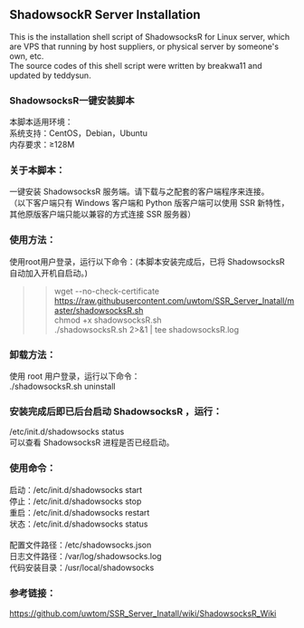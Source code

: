 ## ShadowsockR Server Installation
This is the installation shell script of ShadowsocksR for Linux server, which are VPS that running by host suppliers, or physical server by someone's own, etc. <br>
The source codes of this shell script were written by breakwa11 and updated by teddysun.

### ShadowsocksR一键安装脚本
本脚本适用环境：<br>
系统支持：CentOS，Debian，Ubuntu <br>
内存要求：≥128M

### 关于本脚本：
一键安装 ShadowsocksR 服务端。请下载与之配套的客户端程序来连接。<br>
（以下客户端只有 Windows 客户端和 Python 版客户端可以使用 SSR 新特性，其他原版客户端只能以兼容的方式连接 SSR 服务器）

### 使用方法：
使用root用户登录，运行以下命令：(本脚本安装完成后，已将 ShadowsocksR 自动加入开机自启动。)
<br>
>>wget --no-check-certificate https://raw.githubusercontent.com/uwtom/SSR_Server_Inatall/master/shadowsocksR.sh <br>
>>chmod +x shadowsocksR.sh <br>
>>./shadowsocksR.sh 2>&1 | tee shadowsocksR.log

### 卸载方法：
使用 root 用户登录，运行以下命令：<br>
./shadowsocksR.sh uninstall

### 安装完成后即已后台启动 ShadowsocksR ，运行：
/etc/init.d/shadowsocks status <br>
可以查看 ShadowsocksR 进程是否已经启动。

### 使用命令：
启动：/etc/init.d/shadowsocks start <br>
停止：/etc/init.d/shadowsocks stop <br>
重启：/etc/init.d/shadowsocks restart <br>
状态：/etc/init.d/shadowsocks status <br><br>
配置文件路径：/etc/shadowsocks.json <br>
日志文件路径：/var/log/shadowsocks.log <br>
代码安装目录：/usr/local/shadowsocks

### 参考链接：
https://github.com/uwtom/SSR_Server_Inatall/wiki/ShadowsocksR_Wiki
